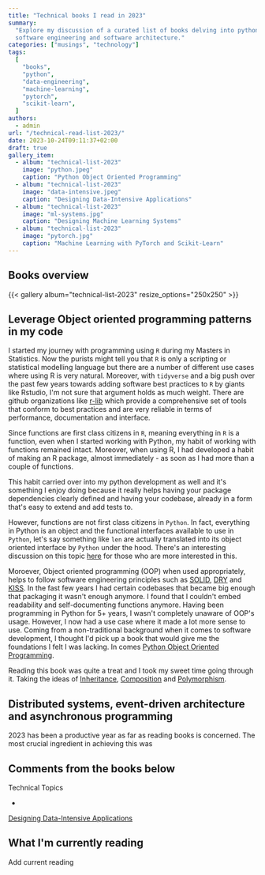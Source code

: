 ```yaml
---
title: "Technical books I read in 2023"
summary:
  "Explore my discussion of a curated list of books delving into python,
  software engineering and software architecture."
categories: ["musings", "technology"]
tags:
  [
    "books",
    "python",
    "data-engineering",
    "machine-learning",
    "pytorch",
    "scikit-learn",
  ]
authors:
  - admin
url: "/technical-read-list-2023/"
date: 2023-10-24T09:11:37+02:00
draft: true
gallery_item:
  - album: "technical-list-2023"
    image: "python.jpeg"
    caption: "Python Object Oriented Programming"
  - album: "technical-list-2023"
    image: "data-intensive.jpeg"
    caption: "Designing Data-Intensive Applications"
  - album: "technical-list-2023"
    image: "ml-systems.jpg"
    caption: "Designing Machine Learning Systems"
  - album: "technical-list-2023"
    image: "pytorch.jpg"
    caption: "Machine Learning with PyTorch and Scikit-Learn"
---
```


## Books overview

{{< gallery album="technical-list-2023" resize_options="250x250" >}}

## Leverage Object oriented programming patterns in my code

I started my journey with programming using `R` during my Masters in Statistics.
Now the purists might tell you that `R` is only a scripting or statistical
modelling language but there are a number of different use cases where using R
is very natural. Moreover, with `tidyverse` and a big push over the past few
years towards adding software best practices to `R` by giants like Rstudio, I'm
not sure that argument holds as much weight. There are github organizations like
[r-lib](https://github.com/r-lib) which provide a comprehensive set of tools
that conform to best practices and are very reliable in terms of performance,
documentation and interface.

Since functions are first class citizens in `R`, meaning everything in `R` is a
function, even when I started working with Python, my habit of working with
functions remained intact. Moreover, when using R, I had developed a habit of
making an R package, almost immediately - as soon as I had more than a couple of
functions.

This habit carried over into my python development as well and it's something I
enjoy doing because it really helps having your package dependencies clearly
defined and having your codebase, already in a form that's easy to extend and
add tests to.

However, functions are not first class citizens in `Python`. In fact, everything
in Python is an object and the functional interfaces available to use in
`Python`, let's say something like `len` are actually translated into its object
oriented interface by `Python` under the hood. There's an interesting discussion
on this topic [here](https://lucumr.pocoo.org/2011/7/9/python-and-pola/) for
those who are more interested in this.

Moroever, Object oriented programming (OOP) when used appropriately, helps to
follow software engineering principles such as
[SOLID](https://en.wikipedia.org/wiki/SOLID),
[DRY](https://en.wikipedia.org/wiki/Don%27t_repeat_yourself) and
[KISS](https://en.wikipedia.org/wiki/KISS_principle). In the fast few years I
had certain codebases that became big enough that packaging it wasn't enough
anymore. I found that I couldn't embed readability and self-documenting
functions anymore. Having been programming in Python for 5+ years, I wasn't
completely unaware of OOP's usage. However, I now had a use case where it made a
lot more sense to use. Coming from a non-traditional background when it comes to
software development, I thought I'd pick up a book that would give me the
foundations I felt I was lacking. In comes
[Python Object Oriented Programming](https://www.amazon.com/Python-Object-Oriented-Programming-maintainable-object-oriented-ebook/dp/B07JG9BQZC/ref=sr_1_1?crid=195YD6YSF5GE&keywords=Python+Object+Oriented+Programming+dusty&qid=1698135293&s=digital-text&sprefix=python+object+oriented+programming+dusty%2Cdigital-text%2C137&sr=1-1).

Reading this book was quite a treat and I took my sweet time going through it.
Taking the ideas of
[Inheritance](<https://en.wikipedia.org/wiki/Inheritance_(object-oriented_programming)>),
[Composition](https://en.wikipedia.org/wiki/Object_composition) and
[Polymorphism](<https://en.wikipedia.org/wiki/Polymorphism_(computer_science)>).

## Distributed systems, event-driven architecture and asynchronous programming

2023 has been a productive year as far as reading books is concerned. The most
crucial ingredient in achieving this was

## Comments from the books below

Technical Topics

-

[Designing Data-Intensive Applications](https://www.amazon.de/-/en/Designing-Data-Intensive-Applications-Reliable-Maintainable/dp/1449373321/ref=sr_1_1?crid=3FJXGHQ63JL2S&keywords=designing+data-intensive+applications+by+martin+kleppmann&qid=1697911731&sprefix=designing+data%2Caps%2C74&sr=8-1)

## What I'm currently reading

Add current reading
